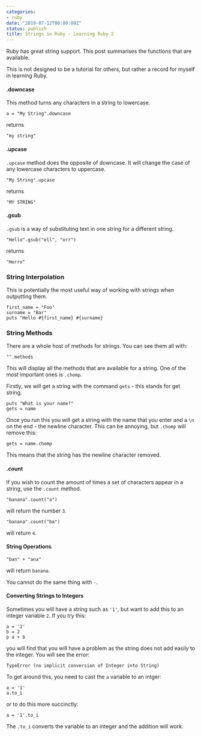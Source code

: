 ```yaml
---
categories:
- ruby
date: "2019-07-12T00:00:00Z"
status: publish
title: Strings in Ruby - Learning Ruby 2
---
```


Ruby has great string support. This post summarises the functions that are available.

This is not designed to be a tutorial for others, but rather a record for myself in learning Ruby. 


#### .downcase 

This method turns any characters in a string to lowercase. 

    a = "My String".downcase 
    
returns
    
    "my string"

#### .upcase

```.upcase``` method does the opposite of downcase. It will change the case of any lowercase characters to uppercase. 

    "My String".upcase
    
returns

    "MY STRING"
 

#### .gsub

```.gsub``` is a way of substituting text in one string for a different string. 

    "Hello".gsub("ell", "orr")
    
returns 

    "Horro"
    
    
### String Interpolation

This is potentially the most useful way of working with strings when outputting them. 

    first_name = "Foo"
    surname = "Bar"
    puts "Hello #{first_name} #{surname}
    
### String Methods 

There are a whole host of methods for strings. You can see them all with: 

    "".methods
   
This will display all the methods that are available for a string. One of the most important ones is ```.chomp```. 

Firstly, we will get a string with the command ```gets``` - this stands for get string. 

    puts "What is your name?" 
    gets = name
    
Once you run this you will get a string with the name that you enter and a ```\n``` on the end - the newline character. This can be annoying, but ```.chomp``` will remove this: 

    gets = name.chomp
   
This means that the string has the newline character removed. 

#### .count

If you wish to count the amount of times a set of characters appear in a string, use the ```.count``` method. 

    "banana".count("a")

will return the number ```3```. 

    "banana".count("ba") 

will return ```4```. 

#### String Operations

    "ban" + "ana" 

will return ```banana```. 


You cannot do the same thing with ```-```.

#### Converting Strings to Integers 

Sometimes you will have a string such as ```'1'```, but want to add this to an integer variable ```2```. If you try this: 

    a = '1'
    b = 2 
    p a + b 

you will find that you will have a problem as the string does not add easily to the integer. You will see the error: 

    TypeError (no implicit conversion of Integer into String)

To get around this, you need to cast the ```a``` variable to an intger: 

    a = '1'
    a.to_i

or to do this more succinctly:

    a = '1'.to_i


The ```.to_i``` converts the variable to an integer and the addition will work.


